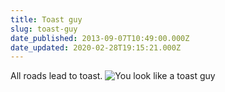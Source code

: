 ```yaml
---
title: Toast guy
slug: toast-guy
date_published: 2013-09-07T10:49:00.000Z
date_updated: 2020-02-28T19:15:21.000Z
---
```


All roads lead to toast.
![You look like a toast guy](https://frny.uk/xpe)
